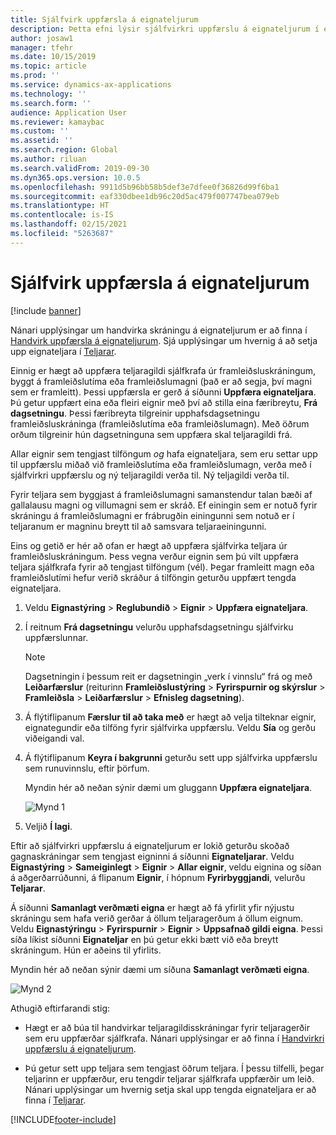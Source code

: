 ```yaml
---
title: Sjálfvirk uppfærsla á eignateljurum
description: Þetta efni lýsir sjálfvirkri uppfærslu á eignateljurum í eignastýringu.
author: josaw1
manager: tfehr
ms.date: 10/15/2019
ms.topic: article
ms.prod: ''
ms.service: dynamics-ax-applications
ms.technology: ''
ms.search.form: ''
audience: Application User
ms.reviewer: kamaybac
ms.custom: ''
ms.assetid: ''
ms.search.region: Global
ms.author: riluan
ms.search.validFrom: 2019-09-30
ms.dyn365.ops.version: 10.0.5
ms.openlocfilehash: 9911d5b96bb58b5def3e7dfee0f36826d99f6ba1
ms.sourcegitcommit: eaf330dbee1db96c20d5ac479f007747bea079eb
ms.translationtype: HT
ms.contentlocale: is-IS
ms.lasthandoff: 02/15/2021
ms.locfileid: "5263687"
---
```

# <a name="automatic-update-of-asset-counters"></a>Sjálfvirk uppfærsla á eignateljurum

[!include [banner](../../includes/banner.md)]

Nánari upplýsingar um handvirka skráningu á eignateljurum er að finna í [Handvirk uppfærsla á eignateljurum](../work-orders/manual-update-of-asset-counters.md). Sjá upplýsingar um hvernig á að setja upp eignateljara í [Teljarar](../setup-for-objects/counters.md).

Einnig er hægt að uppfæra teljaragildi sjálfkrafa úr framleiðsluskráningum, byggt á framleiðslutíma eða framleiðslumagni (það er að segja, því magni sem er framleitt). Þessi uppfærsla er gerð á síðunni **Uppfæra eignateljara**. Þú getur uppfært eina eða fleiri eignir með því að stilla eina færibreytu, **Frá dagsetningu**. Þessi færibreyta tilgreinir upphafsdagsetningu framleiðsluskráninga (framleiðslutíma eða framleiðslumagn). Með öðrum orðum tilgreinir hún dagsetninguna sem uppfæra skal teljaragildi frá.

Allar eignir sem tengjast tilföngum *og* hafa eignateljara, sem eru settar upp til uppfærslu miðað við framleiðslutíma eða framleiðslumagn, verða með í sjálfvirkri uppfærslu og ný teljaragildi verða til. Ný teljagildi verða til.

Fyrir teljara sem byggjast á framleiðslumagni samanstendur talan bæði af gallalausu magni og villumagni sem er skráð. Ef einingin sem er notuð fyrir skráningu á framleiðslumagni er frábrugðin einingunni sem notuð er í teljaranum er magninu breytt til að samsvara teljaraeiningunni.

Eins og getið er hér að ofan er hægt að uppfæra sjálfvirka teljara úr framleiðsluskráningum. Þess vegna verður eignin sem þú vilt uppfæra teljara sjálfkrafa fyrir að tengjast tilföngum (vél). Þegar framleitt magn eða framleiðslutími hefur verið skráður á tilföngin geturðu uppfært tengda eignateljara.

1. Veldu **Eignastýring** > **Reglubundið** > **Eignir** > **Uppfæra eignateljara**.

2. Í reitnum **Frá dagsetningu** velurðu upphafsdagsetningu sjálfvirku uppfærslunnar.

    >[!NOTE]
    >Dagsetningin í þessum reit er dagsetningin „verk í vinnslu“ frá og með **Leiðarfærslur** (reiturinn **Framleiðslustýring** > **Fyrirspurnir og skýrslur** > **Framleiðsla** > **Leiðarfærslur** > **Efnisleg dagsetning**).

3. Á flýtiflipanum **Færslur til að taka með** er hægt að velja tilteknar eignir, eignategundir eða tilföng fyrir sjálfvirka uppfærslu. Veldu **Sía** og gerðu viðeigandi val.

4. Á flýtiflipanum **Keyra í bakgrunni** geturðu sett upp sjálfvirka uppfærslu sem runuvinnslu, eftir þörfum.

    Myndin hér að neðan sýnir dæmi um gluggann **Uppfæra eignateljara**.

    ![Mynd 1](media/12-work-orders.png)

5. Veljið **Í lagi**. 

Eftir að sjálfvirkri uppfærslu á eignateljurum er lokið geturðu skoðað gagnaskráningar sem tengjast eigninni á síðunni **Eignateljarar**. Veldu **Eignastýring** > **Sameiginlegt** > **Eignir** > **Allar eignir**, veldu eignina og síðan á aðgerðarrúðunni, á flipanum **Eignir**, í hópnum **Fyrirbyggjandi**, velurðu **Teljarar**.

Á síðunni **Samanlagt verðmæti eigna** er hægt að fá yfirlit yfir nýjustu skráningu sem hafa verið gerðar á öllum teljaragerðum á öllum eignum. Veldu **Eignastýringu** > **Fyrirspurnir** > **Eignir** > **Uppsafnað gildi eigna**. Þessi síða líkist síðunni **Eignateljar** en þú getur ekki bætt við eða breytt skráningum. Hún er aðeins til yfirlits.

Myndin hér að neðan sýnir dæmi um síðuna **Samanlagt verðmæti eigna**.

![Mynd 2](media/13-work-orders.png)

Athugið eftirfarandi stig:

- Hægt er að búa til handvirkar teljaragildisskráningar fyrir teljaragerðir sem eru uppfærðar sjálfkrafa. Nánari upplýsingar er að finna í [Handvirkri uppfærslu á eignateljurum](../work-orders/manual-update-of-asset-counters.md).

- Þú getur sett upp teljara sem tengjast öðrum teljara. Í þessu tilfelli, þegar teljarinn er uppfærður, eru tengdir teljarar sjálfkrafa uppfærðir um leið. Nánari upplýsingar um hvernig setja skal upp tengda eignateljara er að finna í [Teljarar](../setup-for-objects/counters.md).



[!INCLUDE[footer-include](../../../includes/footer-banner.md)]